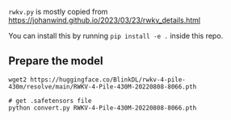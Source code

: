 `rwkv.py` is mostly copied from https://johanwind.github.io/2023/03/23/rwkv_details.html

You can install this by running `pip install -e .` inside this repo.

## Prepare the model

```
wget2 https://huggingface.co/BlinkDL/rwkv-4-pile-430m/resolve/main/RWKV-4-Pile-430M-20220808-8066.pth

# get .safetensors file
python convert.py RWKV-4-Pile-430M-20220808-8066.pth
```

